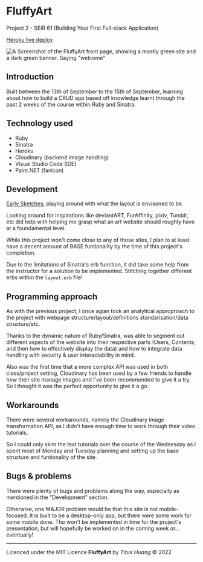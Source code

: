 # FluffyArt
Project 2 - SEiR 61 (Building Your First Full-stack Application) 

[Heroku live deploy](https://fluffyart.herokuapp.com/)

![A Screenshot of the FluffyArt front page, showing a mostly green site and a dark green banner. Saying "welcome"](https://files.treblesketch.com/2022/09/21a3482a3378202a_2022-09-15.png)

Introduction
---

Built between the 13th of September to the 15th of September, learning about how to build a CRUD app based off knowledge learnt through the past 2 weeks of the course within Ruby and Sinatra.

Technology used
---

* Ruby
* Sinatra
* Heroku
* Cloudinary (backend image handling)
* Visual Studio Code (IDE)
* Paint.NET (favicon)

Development
---

[Early Sketches](https://github.com/Titus-Huang/FluffyArt/blob/main/_concept-doodles/layouts.png), playing around with what the layout is envisoned to be.

Looking around for inspirations like deviantART, FurAffinity, pixiv, Tumblr, etc did help with helping me grasp what an art website should roughly have at a foundamental level.

While this project won't come close to any of those sites, I plan to at least have a decent amount of BASE funtionality by the time of this project's completion.

Due to the limitations of Sinatra's erb function, it did take some help from the instructor for a solution to be implemented. Stitching together different erbs within the `layout.erb` file!

Programming approach
---

As with the previous project, I once agian took an analytical approproach to the project with webpage structure/layout/definitions standarisation/data structure/etc.

Thanks to the dynamic nature of Ruby/Sinatra, was able to segment out different aspects of the website into their respective parts (Users, Contents, and then how to effectively display the data) and how to integrate data handling with security & user interactability in mind.

Also was the first time that a more complex API was used in both class/project setting, Cloudinary has been used by a few friends to handle how their site manage images and I've been recommended to give it a try. So I thought it was the perfect opportunity to give it a go.


Workarounds
---

There were several workarounds, namely the Cloudinary image transformation API, as I didn't have enough time to work through their video tutorials.

So I could only skim the text tutorials over the course of the Wednesday as I spent most of Monday and Tuesday planning and setting up the base structure and funtionality of the site.

Bugs & problems
---

There were plenty of bugs and problems along the way, especially as mentioned in the "Development" section.

Otherwise, one MAJOR problem would be that this site is not mobile-focused. It is built to be a desktop-only app, but there were some work for some mobile done. Tho won't be implemented in time for the project's presentation, but will hopefully be worked on in the coming week or... eventually!

---

Licenced under the MIT Licence
**FluffyArt** by *Titus Huang* &copy; 2022